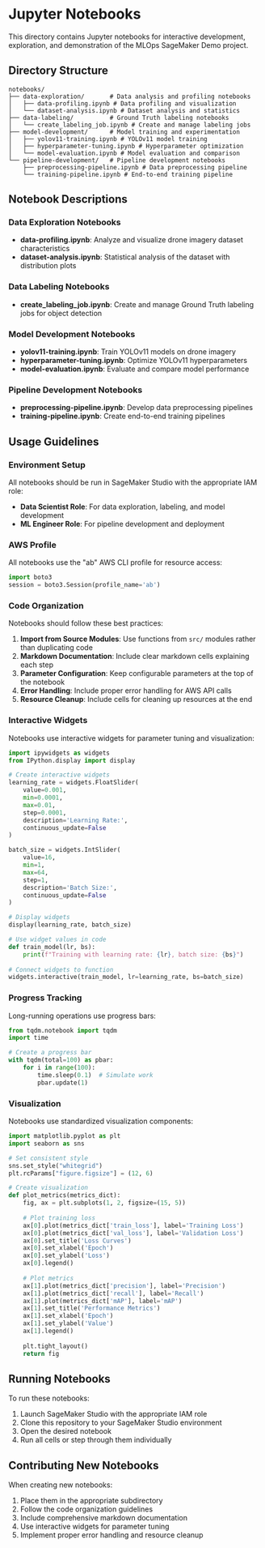 # Jupyter Notebooks

This directory contains Jupyter notebooks for interactive development, exploration, and demonstration of the MLOps SageMaker Demo project.

## Directory Structure

```
notebooks/
├── data-exploration/       # Data analysis and profiling notebooks
│   ├── data-profiling.ipynb # Data profiling and visualization
│   └── dataset-analysis.ipynb # Dataset analysis and statistics
├── data-labeling/          # Ground Truth labeling notebooks
│   └── create_labeling_job.ipynb # Create and manage labeling jobs
├── model-development/      # Model training and experimentation
│   ├── yolov11-training.ipynb # YOLOv11 model training
│   ├── hyperparameter-tuning.ipynb # Hyperparameter optimization
│   └── model-evaluation.ipynb # Model evaluation and comparison
└── pipeline-development/   # Pipeline development notebooks
    ├── preprocessing-pipeline.ipynb # Data preprocessing pipeline
    └── training-pipeline.ipynb # End-to-end training pipeline
```

## Notebook Descriptions

### Data Exploration Notebooks

- **data-profiling.ipynb**: Analyze and visualize drone imagery dataset characteristics
- **dataset-analysis.ipynb**: Statistical analysis of the dataset with distribution plots

### Data Labeling Notebooks

- **create_labeling_job.ipynb**: Create and manage Ground Truth labeling jobs for object detection

### Model Development Notebooks

- **yolov11-training.ipynb**: Train YOLOv11 models on drone imagery
- **hyperparameter-tuning.ipynb**: Optimize YOLOv11 hyperparameters
- **model-evaluation.ipynb**: Evaluate and compare model performance

### Pipeline Development Notebooks

- **preprocessing-pipeline.ipynb**: Develop data preprocessing pipelines
- **training-pipeline.ipynb**: Create end-to-end training pipelines

## Usage Guidelines

### Environment Setup

All notebooks should be run in SageMaker Studio with the appropriate IAM role:

- **Data Scientist Role**: For data exploration, labeling, and model development
- **ML Engineer Role**: For pipeline development and deployment

### AWS Profile

All notebooks use the "ab" AWS CLI profile for resource access:

```python
import boto3
session = boto3.Session(profile_name='ab')
```

### Code Organization

Notebooks should follow these best practices:

1. **Import from Source Modules**: Use functions from `src/` modules rather than duplicating code
2. **Markdown Documentation**: Include clear markdown cells explaining each step
3. **Parameter Configuration**: Keep configurable parameters at the top of the notebook
4. **Error Handling**: Include proper error handling for AWS API calls
5. **Resource Cleanup**: Include cells for cleaning up resources at the end

### Interactive Widgets

Notebooks use interactive widgets for parameter tuning and visualization:

```python
import ipywidgets as widgets
from IPython.display import display

# Create interactive widgets
learning_rate = widgets.FloatSlider(
    value=0.001,
    min=0.0001,
    max=0.01,
    step=0.0001,
    description='Learning Rate:',
    continuous_update=False
)

batch_size = widgets.IntSlider(
    value=16,
    min=1,
    max=64,
    step=1,
    description='Batch Size:',
    continuous_update=False
)

# Display widgets
display(learning_rate, batch_size)

# Use widget values in code
def train_model(lr, bs):
    print(f"Training with learning rate: {lr}, batch size: {bs}")
    
# Connect widgets to function
widgets.interactive(train_model, lr=learning_rate, bs=batch_size)
```

### Progress Tracking

Long-running operations use progress bars:

```python
from tqdm.notebook import tqdm
import time

# Create a progress bar
with tqdm(total=100) as pbar:
    for i in range(100):
        time.sleep(0.1)  # Simulate work
        pbar.update(1)
```

### Visualization

Notebooks use standardized visualization components:

```python
import matplotlib.pyplot as plt
import seaborn as sns

# Set consistent style
sns.set_style("whitegrid")
plt.rcParams["figure.figsize"] = (12, 6)

# Create visualization
def plot_metrics(metrics_dict):
    fig, ax = plt.subplots(1, 2, figsize=(15, 5))
    
    # Plot training loss
    ax[0].plot(metrics_dict['train_loss'], label='Training Loss')
    ax[0].plot(metrics_dict['val_loss'], label='Validation Loss')
    ax[0].set_title('Loss Curves')
    ax[0].set_xlabel('Epoch')
    ax[0].set_ylabel('Loss')
    ax[0].legend()
    
    # Plot metrics
    ax[1].plot(metrics_dict['precision'], label='Precision')
    ax[1].plot(metrics_dict['recall'], label='Recall')
    ax[1].plot(metrics_dict['mAP'], label='mAP')
    ax[1].set_title('Performance Metrics')
    ax[1].set_xlabel('Epoch')
    ax[1].set_ylabel('Value')
    ax[1].legend()
    
    plt.tight_layout()
    return fig
```

## Running Notebooks

To run these notebooks:

1. Launch SageMaker Studio with the appropriate IAM role
2. Clone this repository to your SageMaker Studio environment
3. Open the desired notebook
4. Run all cells or step through them individually

## Contributing New Notebooks

When creating new notebooks:

1. Place them in the appropriate subdirectory
2. Follow the code organization guidelines
3. Include comprehensive markdown documentation
4. Use interactive widgets for parameter tuning
5. Implement proper error handling and resource cleanup